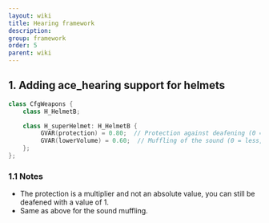 ```yaml
---
layout: wiki
title: Hearing framework
description:
group: framework
order: 5
parent: wiki
---
```



## 1. Adding ace_hearing support for helmets
```c++
class CfgWeapons {
    class H_HelmetB;

    class H_superHelmet: H_HelmetB {
         GVAR(protection) = 0.80;  // Protection against deafening (0 = less, 1 = more)
         GVAR(lowerVolume) = 0.60;  // Muffling of the sound (0 = less, 1 = more)
    };
};
```

### 1.1 Notes
- The protection is a multiplier and not an absolute value, you can still be deafened with a value of 1.
- Same as above for the sound muffling.
